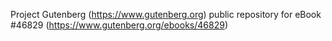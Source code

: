Project Gutenberg (https://www.gutenberg.org) public repository for eBook #46829 (https://www.gutenberg.org/ebooks/46829)
